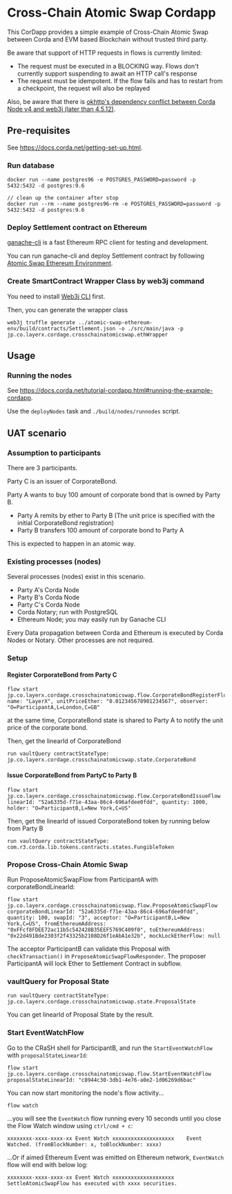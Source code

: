 # Cross-Chain Atomic Swap Cordapp
This CorDapp provides a simple example of Cross-Chain Atomic Swap between Corda and EVM based Blockchain without trusted third party.

Be aware that support of HTTP requests in flows is currently limited:

- The request must be executed in a BLOCKING way. Flows don't currently support suspending to await an HTTP call's response
- The request must be idempotent. If the flow fails and has to restart from a checkpoint, the request will also be replayed

Also, be aware that there is [okhttp's dependency conflict between Corda Node v4 and web3j (later than 4.5.12)](https://github.com/web3j/web3j/issues/1167).


## Pre-requisites  
See https://docs.corda.net/getting-set-up.html.

### Run database
```
docker run --name postgres96 -e POSTGRES_PASSWORD=password -p 5432:5432 -d postgres:9.6

// clean up the container after stop
docker run --rm --name postgres96-rm -e POSTGRES_PASSWORD=password -p 5432:5432 -d postgres:9.6
```

### Deploy Settlement contract on Ethereum
[ganache-cli](https://github.com/trufflesuite/ganache-cli) is a fast Ethereum RPC client for testing and development.

You can run ganache-cli and deploy Settlement contract by following [Atomic Swap Ethereum Environment](../atomic-swap-ethereum-env/README.md).

### Create SmartContract Wrapper Class by web3j command
You need to install [Web3j CLI](https://docs.web3j.io/command_line_tools/) first.

Then, you can generate the wrapper class
```
web3j truffle generate ../atomic-swap-ethereum-env/build/contracts/Settlement.json -o ./src/main/java -p jp.co.layerx.cordage.crosschainatomicswap.ethWrapper
```


## Usage
### Running the nodes
See https://docs.corda.net/tutorial-cordapp.html#running-the-example-cordapp.

Use the `deployNodes` task and `./build/nodes/runnodes` script.


## UAT scenario
### Assumption to participants
There are 3 participants.

Party C is an issuer of CorporateBond.

Party A wants to buy 100 amount of corporate bond that is owned by Party B.

- Party A remits by ether to Party B (The unit price is specified with the initial CorporateBond registration)
- Party B transfers 100 amount of corporate bond to Party A

This is expected to happen in an atomic way.

### Existing processes (nodes)
Several processes (nodes) exist in this scenario.

- Party A's Corda Node
- Party B's Corda Node
- Party C's Corda Node
- Corda Notary; run with PostgreSQL
- Ethereum Node; you may easily run by Ganache CLI

Every Data propagation between Corda and Ethereum is executed by Corda Nodes or Notary.
Other processes are not required.

### Setup
#### Register CorporateBond from Party C
```
flow start jp.co.layerx.cordage.crosschainatomicswap.flow.CorporateBondRegisterFlow name: "LayerX", unitPriceEther: "0.012345678901234567", observer: "O=ParticipantA,L=London,C=GB"
```

at the same time, CorporateBond state is shared to Party A to notify the unit price of the corporate bond.

Then, get the linearId of CorporateBond
```
run vaultQuery contractStateType: jp.co.layerx.cordage.crosschainatomicswap.state.CorporateBond
```

#### Issue CorporateBond from PartyC to Party B
```
flow start jp.co.layerx.cordage.crosschainatomicswap.flow.CorporateBondIssueFlow linearId: "52a6335d-f71e-43aa-86c4-696afdee0fdd", quantity: 1000, holder: "O=ParticipantB,L=New York,C=US"
```

Then, get the linearId of issued CorporateBond token by running below from Party B
```
run vaultQuery contractStateType: com.r3.corda.lib.tokens.contracts.states.FungibleToken
```

### Propose Cross-Chain Atomic Swap
Run ProposeAtomicSwapFlow from ParticipantA with corporateBondLinearId:

```
flow start jp.co.layerx.cordage.crosschainatomicswap.flow.ProposeAtomicSwapFlow corporateBondLinearId: "52a6335d-f71e-43aa-86c4-696afdee0fdd", quantity: 100, swapId: "3", acceptor: "O=ParticipantB,L=New York,C=US", fromEthereumAddress: "0xFFcf8FDEE72ac11b5c542428B35EEF5769C409f0", toEthereumAddress: "0x22d491Bde2303f2f43325b2108D26f1eAbA1e32b", mockLockEtherFlow: null
```

The acceptor ParticipantB can validate this Proposal with `checkTransaction()` in `ProposeAtomicSwapFlowResponder`.
The proposer ParticipantA will lock Ether to Settlement Contract in subflow.

### vaultQuery for Proposal State
```
run vaultQuery contractStateType: jp.co.layerx.cordage.crosschainatomicswap.state.ProposalState
```

You can get linearId of Proposal State by the result.

### Start EventWatchFlow

Go to the CRaSH shell for ParticipantB, and run the `StartEventWatchFlow` with `proposalStateLinearId`:

```
flow start jp.co.layerx.cordage.crosschainatomicswap.flow.StartEventWatchFlow proposalStateLinearId: "c8944c30-3db1-4e76-a0e2-1d06269d6bac"
```

You can now start monitoring the node's flow activity...

```
flow watch
```

...you will see the `EventWatch` flow running every 10 seconds until you close the Flow Watch window using `ctrl/cmd + c`:

```
xxxxxxxx-xxxx-xxxx-xx Event Watch xxxxxxxxxxxxxxxxxxxx    Event Watched. (fromBlockNumber: x, toBlockNumber: xxxx)
```

...Or if aimed Ethereum Event was emitted on Ethereum network, `EventWatch` flow will end with below log:

```
xxxxxxxx-xxxx-xxxx-xx Event Watch xxxxxxxxxxxxxxxxxxxx    SettleAtomicSwapFlow has executed with xxxx securities.
```
